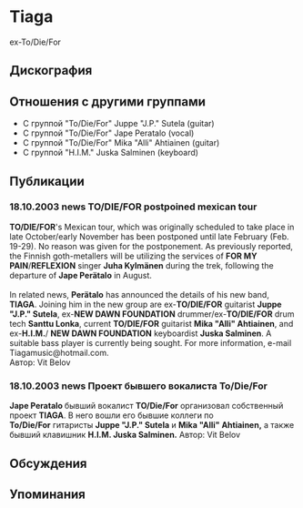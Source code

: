 # Tiaga

ex-To/Die/For

## Дискография


## Отношения с другими группами

* C группой "To/Die/For" Juppe "J.P." Sutela (guitar)
* C группой "To/Die/For" Jape Peratalo (vocal)
* C группой "To/Die/For" Mika "Alli" Ahtiainen (guitar)
* C группой "H.I.M." Juska Salminen (keyboard)

## Публикации

### 18.10.2003 news TO&#x2F;DIE&#x2F;FOR postpoined mexican tour

<DIV class=theText id=storyRepeater__ctl17_storyPanel><B>TO/DIE/FOR</B>'s Mexican tour, which was originally scheduled to take place in late October/early November has been postponed until late February (Feb. 19-29). No reason was given for the postponement. As previously reported, the Finnish goth-metallers will be utilizing the services of <B>FOR MY PAIN</B>/<B>REFLEXION</B> singer <B>Juha Kylm&auml;nen</B> during the trek, following the departure of <B>Jape Per&auml;talo</B> in August.<BR><BR>In related news, <B>Per&auml;talo</B> has announced the details of his new band, <B>TIAGA</B>. Joining him in the new group are ex-<B>TO/DIE/FOR</B> guitarist <B>Juppe "J.P." Sutela</B>, ex-<B>NEW DAWN FOUNDATION</B> drummer/ex-<B>TO/DIE/FOR</B> drum tech <B>Santtu Lonka</B>, current <B>TO/DIE/FOR</B> guitarist <B>Mika "Alli" Ahtiainen</B>, and ex-<B>H.I.M.</B>/ <B>NEW DAWN FOUNDATION</B> keyboardist <B>Juska Salminen</B>. A suitable bass player is currently being sought. For more information, e-mail Tiagamusic@hotmail.com. </DIV>
Автор: Vit Belov

### 18.10.2003 news Проект бывшего вокалиста To&#x2F;Die&#x2F;For

<B>Jape Peratalo </B>бывший&nbsp;вокалист <B>TO/Die/For</B>&nbsp;организовал собственный проект <B>TIAGA</B>. В него вошли его бывшие коллеги по <B>To/Die/For</B>&nbsp;гитаристы <B>Juppe "J.P." Sutela</B> и <B>Mika "Alli" Ahtiainen,</B> а также бывший клавишник <B>H.I.M. Juska Salminen.</B>
Автор: Vit Belov


## Обсуждения


## Упоминания

